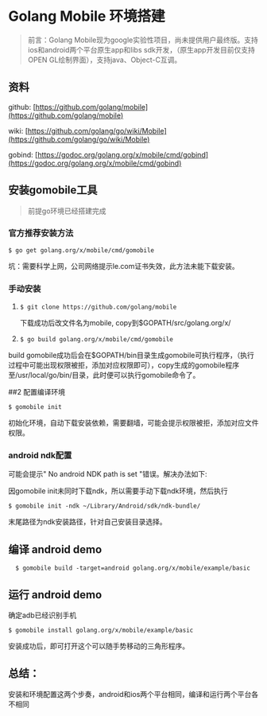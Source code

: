 # Golang Mobile 环境搭建
> 前言：Golang Mobile现为google实验性项目，尚未提供用户最终版。支持ios和android两个平台原生app和libs sdk开发，（原生app开发目前仅支持OPEN GL绘制界面），支持java、Object-C互调。

## 资料
github:  [https://github.com/golang/mobile](https://github.com/golang/mobile)

wiki: [https://github.com/golang/go/wiki/Mobile](https://github.com/golang/go/wiki/Mobile)

gobind: [https://godoc.org/golang.org/x/mobile/cmd/gobind](https://godoc.org/golang.org/x/mobile/cmd/gobind)

## 安装gomobile工具
> 前提go环境已经搭建完成

###  官方推荐安装方法
``` $ go get golang.org/x/mobile/cmd/gomobile ```

坑：需要科学上网，公司网络提示le.com证书失效，此方法未能下载安装。

### 手动安装
1. ```$ git clone https://github.com/golang/mobile ```

   下载成功后改文件名为mobile, copy到$GOPATH/src/golang.org/x/ 
   
2.  ``` $ go build golang.org/x/mobile/cmd/gomobile ```

   build gomobile成功后会在$GOPATH/bin目录生成gomobile可执行程序，（执行过程中可能出现权限被拒，添加对应权限即可），copy生成的gomobile程序至/usr/local/go/bin/目录，此时便可以执行gomobile命令了。
   
##2 配置编译环境

``` $ gomobile init ```

  初始化环境，自动下载安装依赖，需要翻墙，可能会提示权限被拒，添加对应文件权限。

  
### android ndk配置
   可能会提示" No android NDK path is set "错误。解决办法如下:

   因gomobile init未同时下载ndk，所以需要手动下载ndk环境，然后执行
   
   ```$ gomobile init -ndk ~/Library/Android/sdk/ndk-bundle/```
   
   末尾路径为ndk安装路径，针对自己安装目录选择。
   
## 编译 android demo
 ```  $ gomobile build -target=android golang.org/x/mobile/example/basic```
 
 
## 运行 android demo
确定adb已经识别手机

```$ gomobile install golang.org/x/mobile/example/basic ``` 

安装成功后，即可打开这个可以随手势移动的三角形程序。


## 总结：
 安装和环境配置这两个步奏，android和ios两个平台相同，编译和运行两个平台各不相同
